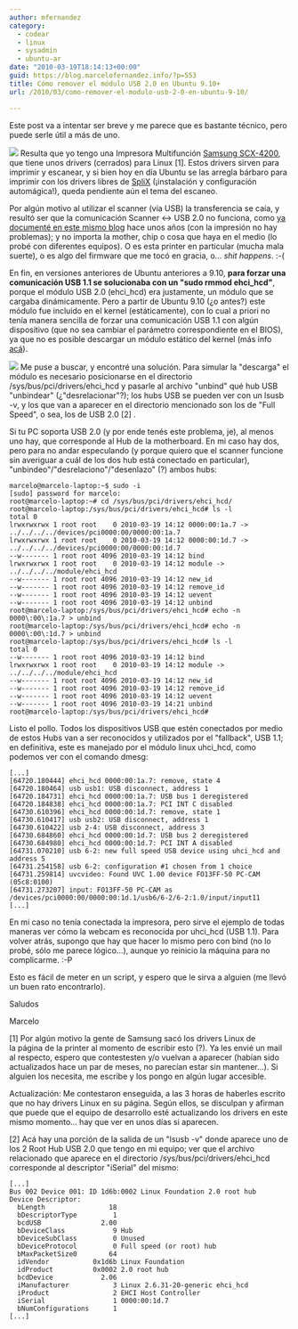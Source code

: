 ```yaml
---
author: mfernandez
category:
  - codear
  - linux
  - sysadmin
  - ubuntu-ar
date: "2010-03-19T18:14:13+00:00"
guid: https://blog.marcelofernandez.info/?p=553
title: Cómo remover el módulo USB 2.0 en Ubuntu 9.10+
url: /2010/03/como-remover-el-modulo-usb-2-0-en-ubuntu-9-10/

---
```

Este post va a intentar ser breve y me parece que es bastante técnico, pero puede serle útil a más de uno.

[![](/wp-content/uploads/2010/03/SCX4200-300x236.jpg)](/wp-content/uploads/2010/03/SCX4200.jpg) Resulta que yo tengo una Impresora Multifunción [Samsung SCX-4200](http://www.samsung.com/ar/support/download/supportDown.do?group=&group_cd=&type=impresoras&type_cd=06010000&subtype=multifunci%C3%B3nblancoynegro&subtype_cd=06010300&model_nm=SCX-4200&dType=D&mType=&model_cd=&menu=&prd_ia_cd=06010300&disp_nm=SCX-4200&language=), que tiene unos drivers (cerrados) para Linux \[1\]. Estos drivers sirven para imprimir y escanear, y si bien hoy en día Ubuntu se las arregla bárbaro para imprimir con los drivers libres de [SpliX](http://splix.ap2c.org/) (¡instalación y configuración automágica!), queda pendiente aún el tema del escaneo.

Por algún motivo al utilizar el scanner (vía USB) la transferencia se caía, y resultó ser que la comunicación Scanner <-> USB 2.0 no funciona, como [ya documenté en este mismo blog](/2007/02/samsung-scx-4200-en-ubuntu-610/) hace unos años (con la impresión no hay problemas); y no importa la mother, chip o cosa que haya en el medio (lo probé con diferentes equipos). O es esta printer en particular (mucha mala suerte), o es algo del firmware que me tocó en gracia, o... _shit happens_. :-(

En fin, en versiones anteriores de Ubuntu anteriores a 9.10, **para forzar una comunicación USB 1.1 se solucionaba con un "sudo rmmod ehci\_hcd"**, porque el módulo USB 2.0 (ehci\_hcd) era justamente, un módulo que se cargaba dinámicamente. Pero a partir de Ubuntu 9.10 (¿o antes?) este módulo fue incluido en el kernel (estáticamente), con lo cual a priori no tenía manera sencilla de forzar una comunicación USB 1.1 con algún dispositivo (que no sea cambiar el parámetro correspondiente en el BIOS), ya que no es posible descargar un módulo estático del kernel (más info [acá](http://structio.sourceforge.net/guias/AA_Linux_colegio/kernel-y-modulos.html)).

[![](/wp-content/uploads/2010/03/800px-USB_types_2-300x139.jpg)](/wp-content/uploads/2010/03/800px-USB_types_2.jpg)
Me puse a buscar, y encontré una solución. Para simular la "descarga" el módulo es necesario posicionarse en el directorio /sys/bus/pci/drivers/ehci\_hcd y pasarle al archivo "unbind" qué hub USB "unbindear" (¿"desrelacionar"?); los hubs USB se pueden ver con un lsusb -v, y los que van a aparecer en el directorio mencionado son los de "Full Speed", o sea, los de USB 2.0 \[2\] .

Si tu PC soporta USB 2.0 (y por ende tenés este problema, je), al menos uno hay, que corresponde al Hub de la motherboard. En mi caso hay dos, pero para no andar especulando (y porque quiero que el scanner funcione sin averiguar a cuál de los dos hub está conectado en particular), "unbindeo"/"desrelaciono"/"desenlazo" (?) ambos hubs:

```
marcelo@marcelo-laptop:~$ sudo -i
[sudo] password for marcelo:
root@marcelo-laptop:~# cd /sys/bus/pci/drivers/ehci_hcd/
root@marcelo-laptop:/sys/bus/pci/drivers/ehci_hcd# ls -l
total 0
lrwxrwxrwx 1 root root    0 2010-03-19 14:12 0000:00:1a.7 -> ../../../../devices/pci0000:00/0000:00:1a.7
lrwxrwxrwx 1 root root    0 2010-03-19 14:12 0000:00:1d.7 -> ../../../../devices/pci0000:00/0000:00:1d.7
--w------- 1 root root 4096 2010-03-19 14:12 bind
lrwxrwxrwx 1 root root    0 2010-03-19 14:12 module -> ../../../../module/ehci_hcd
--w------- 1 root root 4096 2010-03-19 14:12 new_id
--w------- 1 root root 4096 2010-03-19 14:12 remove_id
--w------- 1 root root 4096 2010-03-19 14:12 uevent
--w------- 1 root root 4096 2010-03-19 14:12 unbind
root@marcelo-laptop:/sys/bus/pci/drivers/ehci_hcd# echo -n 0000\:00\:1a.7 > unbind
root@marcelo-laptop:/sys/bus/pci/drivers/ehci_hcd# echo -n 0000\:00\:1d.7 > unbind
root@marcelo-laptop:/sys/bus/pci/drivers/ehci_hcd# ls -l
total 0
--w------- 1 root root 4096 2010-03-19 14:12 bind
lrwxrwxrwx 1 root root    0 2010-03-19 14:12 module -> ../../../../module/ehci_hcd
--w------- 1 root root 4096 2010-03-19 14:12 new_id
--w------- 1 root root 4096 2010-03-19 14:12 remove_id
--w------- 1 root root 4096 2010-03-19 14:12 uevent
--w------- 1 root root 4096 2010-03-19 14:21 unbind
root@marcelo-laptop:/sys/bus/pci/drivers/ehci_hcd#
```

Listo el pollo. Todos los dispositivos USB que estén conectados por medio de estos Hubs van a ser reconocidos y utilizados por el "fallback", USB 1.1; en definitiva, este es manejado por el módulo linux uhci\_hcd, como podemos ver con el comando dmesg:

```
[...]
[64720.180444] ehci_hcd 0000:00:1a.7: remove, state 4
[64720.180464] usb usb1: USB disconnect, address 1
[64720.184731] ehci_hcd 0000:00:1a.7: USB bus 1 deregistered
[64720.184838] ehci_hcd 0000:00:1a.7: PCI INT C disabled
[64730.610396] ehci_hcd 0000:00:1d.7: remove, state 1
[64730.610417] usb usb2: USB disconnect, address 1
[64730.610422] usb 2-4: USB disconnect, address 3
[64730.684860] ehci_hcd 0000:00:1d.7: USB bus 2 deregistered
[64730.684980] ehci_hcd 0000:00:1d.7: PCI INT A disabled
[64731.070210] usb 6-2: new full speed USB device using uhci_hcd and address 5
[64731.254158] usb 6-2: configuration #1 chosen from 1 choice
[64731.259814] uvcvideo: Found UVC 1.00 device FO13FF-50 PC-CAM (05c8:0100)
[64731.273207] input: FO13FF-50 PC-CAM as /devices/pci0000:00/0000:00:1d.1/usb6/6-2/6-2:1.0/input/input11
[...]
```

En mi caso no tenía conectada la impresora, pero sirve el ejemplo de todas maneras ver cómo la webcam es reconocida por uhci\_hcd (USB 1.1). Para volver atrás, supongo que hay que hacer lo mismo pero con bind (no lo probé, sólo me parece lógico...), aunque yo reinicio la máquina para no complicarme. :-P

Esto es fácil de meter en un script, y espero que le sirva a alguien (me llevó un buen rato encontrarlo).

Saludos

Marcelo

\[1\] Por algún motivo la gente de Samsung sacó los drivers Linux de la página de la printer al momento de escribir esto (?). Ya les envié un mail al respecto, espero que contestesten y/o vuelvan a aparecer (habían sido actualizados hace un par de meses, no parecían estar sin mantener...). Si alguien los necesita, me escribe y los pongo en algún lugar accesible.

Actualización: Me contestaron enseguida, a las 3 horas de haberles escrito que no hay drivers Linux en su página. Según ellos, se disculpan y afirman que puede que el equipo de desarrollo esté actualizando los drivers en este mismo momento... hay que ver en unos días si aparecen.

\[2\] Acá hay una porción de la salida de un "lsusb -v" donde aparece uno de los 2 Root Hub USB 2.0 que tengo en mi equipo; ver que el archivo relacionado que aparece en el directorio /sys/bus/pci/drivers/ehci\_hcd corresponde al descriptor "iSerial" del mismo:

```
[...]
Bus 002 Device 001: ID 1d6b:0002 Linux Foundation 2.0 root hub
Device Descriptor:
  bLength                18
  bDescriptorType         1
  bcdUSB               2.00
  bDeviceClass            9 Hub
  bDeviceSubClass         0 Unused
  bDeviceProtocol         0 Full speed (or root) hub
  bMaxPacketSize0        64
  idVendor           0x1d6b Linux Foundation
  idProduct          0x0002 2.0 root hub
  bcdDevice            2.06
  iManufacturer           3 Linux 2.6.31-20-generic ehci_hcd
  iProduct                2 EHCI Host Controller
  iSerial                 1 0000:00:1d.7
  bNumConfigurations      1
[...]
```
